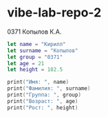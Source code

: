 # vibe-lab-repo-2
0371 Копылов К.А.

```swift
let name = "Кирилл"
let surname = "Копылов"
let group = "0371"
let age = 21
let height = 182.5

print("Имя: ", name)
print("Фамилия: ", surname)
print("Группа: ", group)
print("Возраст: ", age)
print("Рост: ", height)
```
